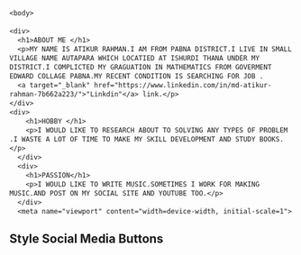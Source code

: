 
<html>
    <head>
        <style>
        ul {
          list-style-type: none;
          margin: 0;
          padding: 0;
          overflow: hidden;
        }
        
        li {
          float: left;
        }
        
        li a {
          display: block;
          padding: 8px;
          background-color: red;
        }
        </style>
        </head>
        <body>
          
        
        <ul>
          <li><a href="#home">HOME</a></li>
          <li><a href="https://www.facebook.com/profile.php?id=100004735575673">FACEBOOK</a></li>
          <li><a href="https://www.linkedin.com/in/md-atikur-rahman-7b662a223/">LINKDIN</a></li>
          <li><a href="https://www.facebook.com/profile.php?id=100004735575673">ONLINE TEXT</a></li>
        </ul>
            
        
        </body>

        #image part circle
        <head>
            <meta name="viewport" content="width=device-width, initial-scale=1">
            <style>
            img {
              border-radius: 50%;
            }
            </style>
            </head>
            <body>
            
            <h2>Rounded Images</h2>
            
            <img src="for job picture.jpg" alt="Avatar" style="width:200px">
            
            </body>


<style>
body {
  background-color: black;
}
</style>
<style>
    div {
      border: 1px solid gray;
      padding: 8px;
    }
    
    h1 {
      text-align: center;
      text-transform: uppercase;
      color: #4CAF50;
    }
    
    p {
      text-indent: 50px;
      text-align: justify;
      letter-spacing: 3px;
      color:red;
    }
    
    a {
      text-decoration: none;
      color: #008CBA;
    }
    </style>

    <body>
    
    <div>
      <h1>ABOUT ME </h1>
      <p>MY NAME IS ATIKUR RAHMAN.I AM FROM PABNA DISTRICT.I LIVE IN SMALL VILLAGE NAME AUTAPARA WHICH LOCATIED AT ISHURDI THANA UNDER MY DISTRICT.I COMPLICTED MY GRAGUATION IN MATHEMATICS FROM GOVERMENT EDWARD COLLAGE PABNA.MY RECENT CONDITION IS SEARCHING FOR JOB .
      <a target="_blank" href="https://www.linkedin.com/in/md-atikur-rahman-7b662a223/">"Linkdin"</a> link.</p>
    </div>
    <div>
        <h1>HOBBY </h1>
        <p>I WOULD LIKE TO RESEARCH ABOUT TO SOLVING ANY TYPES OF PROBLEM .I WASTE A LOT OF TIME TO MAKE MY SKILL DEVELOPMENT AND STUDY BOOKS.</p>
      </div>
      <div>
        <h1>PASSION</h1>
        <p>I WOULD LIKE TO WRITE MUSIC.SOMETIMES I WORK FOR MAKING MUSIC.AND POST ON MY SOCIAL SITE AND YOUTUBE TOO.</p>
      </div>
      <meta name="viewport" content="width=device-width, initial-scale=1">
<link rel="stylesheet" href="https://cdnjs.cloudflare.com/ajax/libs/font-awesome/4.7.0/css/font-awesome.min.css">
<style>
.fa {
  padding: 20px;
  font-size: 30px;
  width: 50px;
  text-align: center;
  text-decoration: none;
  margin: 5px 2px;
}

.fa:hover {
    opacity: 0.7;
}

.fa-facebook {
  background: #3B5998;
  color: white;
}


.fa-linkedin {
  background: #007bb5;
  color: white;
}

.fa-youtube {
  background: #bb0000;
  color: white;
}

.fa-instagram {
  background: #125688;
  color: white;
}





</style>
</head>
<body>

<h2>Style Social Media Buttons</h2>

<!-- Add font awesome icons -->
<a href="https://www.facebook.com/profile.php?id=100004735575673" class="fa fa-facebook"></a>

<a href="https://www.linkedin.com/in/md-atikur-rahman-7b662a223/" class="fa fa-linkedin"></a>
<a href="https://www.youtube.com/@atikurrahman9121" class="fa fa-youtube"></a>

      
</body>
    
</html>

